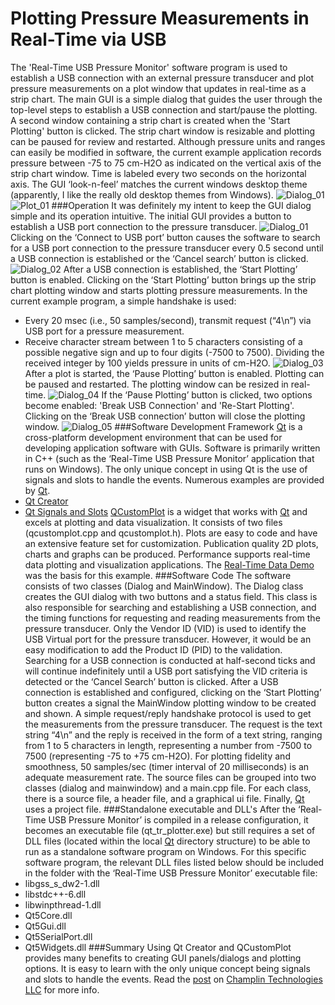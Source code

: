 # Plotting Pressure Measurements in Real-Time via USB
The 'Real-Time USB Pressure Monitor' software program is used to establish a USB connection with an external pressure transducer and plot pressure measurements on a plot window that updates in real-time as a strip chart. The main GUI is a simple dialog that guides the user through the top-level steps to establish a USB connection and start/pause the plotting. A second window containing a strip chart is created when the 'Start Plotting' button is clicked. The strip chart window is resizable and plotting can be paused for review and restarted. Although pressure units and ranges can easily be modified in software, the current example application records pressure between -75 to 75 cm-H2O as indicated on the vertical axis of the strip chart window. Time is labeled every two seconds on the horizontal axis. The GUI ‘look-n-feel’ matches the current windows desktop theme (apparently, I like the really old desktop themes from Windows).
![Dialog_01](https://github.com/CaryChamplin/QTRealTimePlotting/blob/develop/dialog_01.png)
![Plot_01](https://github.com/CaryChamplin/QTRealTimePlotting/blob/develop/plot_01.png)
###Operation
It was definitely my intent to keep the GUI dialog simple and its operation intuitive. The initial GUI provides a button to establish a USB port connection to the pressure transducer.
![Dialog_01](https://github.com/CaryChamplin/QTRealTimePlotting/blob/develop/dialog_01.png)
Clicking on the ‘Connect to USB port’ button causes the software to search for a USB port connection to the pressure transducer every 0.5 second until a USB connection is established or the ‘Cancel search’ button is clicked.
![Dialog_02](https://github.com/CaryChamplin/QTRealTimePlotting/blob/develop/dialog_02.png)
After a USB connection is established, the ‘Start Plotting’ button is enabled. Clicking on the ‘Start Plotting’ button brings up the strip chart plotting window and starts plotting pressure measurements. In the current example program, a simple handshake is used:-	Every 20 msec (i.e., 50 samples/second), transmit request (“4\n”) via USB port for a pressure measurement.-	Receive character stream between 1 to 5 characters consisting of a possible negative sign and up to four digits (-7500 to 7500). Dividing the received integer by 100 yields pressure in units of cm-H2O.
![Dialog_03](https://github.com/CaryChamplin/QTRealTimePlotting/blob/develop/dialog_03.png)
After a plot is started, the ‘Pause Plotting’ button is enabled. Plotting can be paused and restarted. The plotting window can be resized in real-time.
![Dialog_04](https://github.com/CaryChamplin/QTRealTimePlotting/blob/develop/dialog_04.png)
If the ‘Pause Plotting’ button is clicked, two options become enabled: 'Break USB Connection' and 'Re-Start Plotting'. Clicking on the ‘Break USB connection’ button will close the plotting window.
![Dialog_05](https://github.com/CaryChamplin/QTRealTimePlotting/blob/dialog_05.png)
###Software Development Framework
[Qt](https://www.qt.io) is a cross-platform development environment that can be used for developing application software with GUIs. Software is primarily written in C++ (such as the ‘Real-Time USB Pressure Monitor’ application that runs on Windows). The only unique concept in using Qt is the use of signals and slots to handle the events. Numerous examples are provided by [Qt](https://www.qt.io).
-	[Qt Creator](https://www.qt.io/ide/)
-	[Qt Signals and Slots](http://doc.qt.io/qt-5/signalsandslots.html)
[QCustomPlot](http://www.qcustomplot.com) is a widget that works with [Qt](https://www.qt.io) and excels at plotting and data visualization. It consists of two files (qcustomplot.cpp and qcustomplot.h). Plots are easy to code and have an extensive feature set for customization. Publication quality 2D plots, charts and graphs can be produced. Performance supports real-time data plotting and visualization applications. The [Real-Time Data Demo](http://www.qcustomplot.com/index.php/demos/realtimedatademo) was the basis for this example.
###Software Code
The software consists of two classes (Dialog and MainWindow). The Dialog class creates the GUI dialog with two buttons and a status field. This class is also responsible for searching and establishing a USB connection, and the timing functions for requesting and reading measurements from the pressure transducer. Only the Vendor ID (VID) is used to identify the USB Virtual port for the pressure transducer. However, it would be an easy modification to add the Product ID (PID) to the validation. Searching for a USB connection is conducted at half-second ticks and will continue indefinitely until a USB port satisfying the VID criteria is detected or the ‘Cancel Search’ button is clicked. After a USB connection is established and configured, clicking on the ‘Start Plotting’ button creates a signal the MainWindow plotting window to be created and shown.A simple request/reply handshake protocol is used to get the measurements from the pressure transducer. The request is the text string “4\n” and the reply is received in the form of a text string, ranging from 1 to 5 characters in length, representing a number from -7500 to 7500 (representing -75 to +75 cm-H2O). For plotting fidelity and smoothness, 50 samples/sec (timer interval of 20 milliseconds) is an adequate measurement rate.The source files can be grouped into two classes (dialog and mainwindow) and a main.cpp file. For each class, there is a source file, a header file, and a graphical ui file. Finally, [Qt](https://www.qt.io) uses a project file.
###Standalone executable and DLL's
After the ‘Real-Time USB Pressure Monitor’ is compiled in a release configuration, it becomes an executable file (qt_tr_plotter.exe) but still requires a set of DLL files (located within the local [Qt](https://www.qt.io) directory structure) to be able to run as a standalone software program on Windows. For this specific software program, the relevant DLL files listed below should be included in the folder with the ‘Real-Time USB Pressure Monitor’ executable file:-	libgss_s_dw2-1.dll-	libstdc++-6.dll-	libwinpthread-1.dll-	Qt5Core.dll-	Qt5Gui.dll-	Qt5SerialPort.dll-	Qt5Widgets.dll
###Summary
Using Qt Creator and QCustomPlot provides many benefits to creating GUI panels/dialogs and plotting options. It is easy to learn with the only unique concept being signals and slots to handle the events.
Read the [post](http://champlintechnologiesllc.com/2016/08/27/post24_qt-realtime-plotting/) on [Champlin Technologies LLC](http://champlintechnologiesllc.com) for more info.
